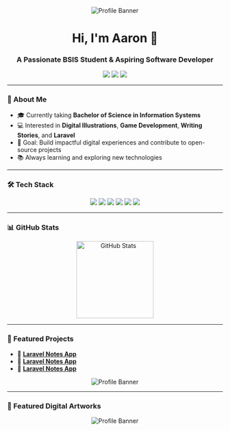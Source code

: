 <!-- Banner or header image (optional) -->
<p align="center">
  <img src="https://64.media.tumblr.com/88366aa4bca89b3490be78c42a942c75/94d3dca257888962-e4/s540x810/4a99c2d876f9532dd327c78b907a3508c87f643c.gif" alt="Profile Banner">
</p>

<!-- Greeting -->
<h1 align="center">Hi, I'm Aaron 👋</h1>
<h3 align="center">A Passionate BSIS Student & Aspiring Software Developer</h3>

<!-- Badges -->
<p align="center">
  <a href="mailto:realbarondedios@gmail.com"><img src="https://img.shields.io/badge/Email-D14836?style=for-the-badge&logo=gmail&logoColor=white"/></a>
  <a href="https://www.linkedin.com/in/aaronjobbacani/"><img src="https://img.shields.io/badge/LinkedIn-0A66C2?style=for-the-badge&logo=linkedin&logoColor=white"/></a>
  <a href="https://github.com/barondedios"><img src="https://img.shields.io/github/followers/yourusername?label=Follow&style=for-the-badge"/></a>
</p>

---

### 🚀 About Me
- 🎓 Currently taking **Bachelor of Science in Information Systems**
- 💻 Interested in **Digital Illustrations**, **Game Development**, **Writing Stories**, and **Laravel**
- 🎯 Goal: Build impactful digital experiences and contribute to open-source projects
- 📚 Always learning and exploring new technologies

---

### 🛠 Tech Stack
<p align="center">
  <img src="https://img.shields.io/badge/Laravel-FF2D20?style=for-the-badge&logo=laravel&logoColor=white"/>
  <img src="https://img.shields.io/badge/PHP-777BB4?style=for-the-badge&logo=php&logoColor=white"/>
  <img src="https://img.shields.io/badge/JavaScript-F7DF1E?style=for-the-badge&logo=javascript&logoColor=black"/>
  <img src="https://img.shields.io/badge/React-20232A?style=for-the-badge&logo=react&logoColor=61DAFB"/>
  <img src="https://img.shields.io/badge/MySQL-4479A1?style=for-the-badge&logo=mysql&logoColor=white"/>
  <img src="https://img.shields.io/badge/Tailwind_CSS-38B2AC?style=for-the-badge&logo=tailwind-css&logoColor=white"/>
</p>

---

### 📊 GitHub Stats
<p align="center">
  <img height="180em" src="https://github-readme-stats.vercel.app/api?username=barondedios&show_icons=true&theme=github_dark" alt="GitHub Stats"/>
</p>

---

### 📂 Featured Projects
- 📝 [**Laravel Notes App**](https://github.com/barondedios/Final-Note-App)
- 📝 [**Laravel Notes App**](https://github.com/barondedios/Final-Note-App)
- 📝 [**Laravel Notes App**](https://github.com/barondedios/Final-Note-App)<!-- Banner or header image (optional) -->
<p align="center">
  <img src="https://c.tenor.com/DNYUbUOJLusAAAAC/tenor.gif" alt="Profile Banner">
</p>

---

### 📂 Featured Digital Artworks
<p align="center">
  <img src="https://i.imgur.com/F1qFNEk.jpeg" alt="Profile Banner">
</p>


